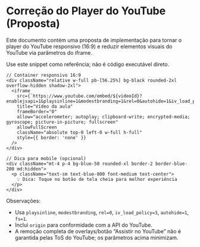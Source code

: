 # Correção do Player do YouTube (Proposta)

Este documento contém uma proposta de implementação para tornar o player do YouTube responsivo (16:9) e reduzir elementos visuais do YouTube via parâmetros do iframe.

Use este snippet como referência; não é código executável direto.

```tsx
// Container responsivo 16:9
<div className="relative w-full pb-[56.25%] bg-black rounded-2xl overflow-hidden shadow-2xl">
  <iframe
    src={`https://www.youtube.com/embed/${videoId}?enablejsapi=1&playsinline=1&modestbranding=1&rel=0&autohide=1&iv_load_policy=3&fs=1&origin=${encodeURIComponent(location.origin)}`}
    title="Vídeo da aula"
    frameBorder="0"
    allow="accelerometer; autoplay; clipboard-write; encrypted-media; gyroscope; picture-in-picture; fullscreen"
    allowFullScreen
    className="absolute top-0 left-0 w-full h-full"
    style={{ border: 'none' }}
  />
</div>

// Dica para mobile (opcional)
<div className="mt-4 p-4 bg-blue-50 rounded-xl border-2 border-blue-200 md:hidden">
  <p className="text-sm text-blue-800 font-medium text-center">
    💡 Dica: Toque no botão de tela cheia para melhor experiência
  </p>
</div>
```

Observações:
- Usa `playsinline`, `modestbranding`, `rel=0`, `iv_load_policy=3`, `autohide=1`, `fs=1`.
- Inclui `origin` para conformidade com a API do YouTube.
- A remoção completa de overlays/botão “Assistir no YouTube” não é garantida pelas ToS do YouTube; os parâmetros acima minimizam.


